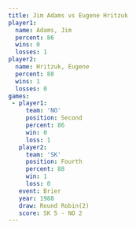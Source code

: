 ```yaml
---
title: Jim Adams vs Eugene Hritzuk
player1:               
  name: Adams, Jim     
  percent: 86          
  wins: 0              
  losses: 1            
player2:               
  name: Hritzuk, Eugene
  percent: 88          
  wins: 1              
  losses: 0            
games:
 - player1:          
     team: 'NO'      
     position: Second
     percent: 86     
     win: 0          
     loss: 1         
   player2:          
     team: 'SK'      
     position: Fourth
     percent: 88     
     win: 1          
     loss: 0         
   event: Brier        
   year: 1988          
   draw: Round Robin(2)
   score: SK 5 - NO 2  
---
```


